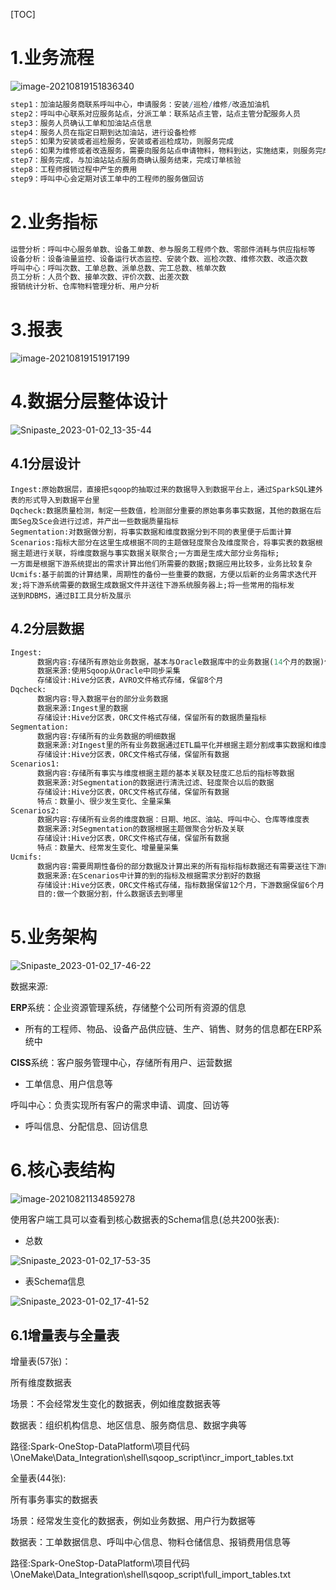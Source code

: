 [TOC]



# 1.业务流程

![image-20210819151836340](assets/image-20210819151836340.png)

```mathematica
step1：加油站服务商联系呼叫中心，申请服务：安装/巡检/维修/改造加油机
step2：呼叫中心联系对应服务站点，分派工单：联系站点主管，站点主管分配服务人员
step3：服务人员确认工单和加油站点信息
step4：服务人员在指定日期到达加油站，进行设备检修
step5：如果为安装或者巡检服务，安装或者巡检成功，则服务完成
step6：如果为维修或者改造服务，需要向服务站点申请物料，物料到达，实施结束，则服务完成
step7：服务完成，与加油站站点服务商确认服务结束，完成订单核验
step8：工程师报销过程中产生的费用
step9：呼叫中心会定期对该工单中的工程师的服务做回访
```

# 2.业务指标

```markdown
运营分析：呼叫中心服务单数、设备工单数、参与服务工程师个数、零部件消耗与供应指标等
设备分析：设备油量监控、设备运行状态监控、安装个数、巡检次数、维修次数、改造次数
呼叫中心：呼叫次数、工单总数、派单总数、完工总数、核单次数
员工分析：人员个数、接单次数、评价次数、出差次数
报销统计分析、仓库物料管理分析、用户分析
```

# 3.报表

![image-20210819151917199](assets/image-20210819151917199.png)

# 4.数据分层整体设计

![Snipaste_2023-01-02_13-35-44](assets/Snipaste_2023-01-02_13-35-44.png)

## **4.1分层设计**

```properties
Ingest:原始数据层，直接把sqoop的抽取过来的数据导入到数据平台上，通过SparkSQL建外表的形式导入到数据平台里
Dqcheck:数据质量检测，制定一些数值，检测部分重要的原始事务事实数据，其他的数据在后面Seg及Sce会进行过滤，并产出一些数据质量指标
Segmentation:对数据做分割，将事实数据和维度数据分到不同的表里便于后面计算
Scenarios:指标大部分在这里生成根据不同的主题做轻度聚合及维度聚合，将事实表的数据根据主题进行关联，将维度数据与事实数据关联聚合;一方面是生成大部分业务指标;             一方面是根据下游系统提出的需求计算出他们所需要的数据;数据应用比较多，业务比较复杂
Ucmifs:基于前面的计算结果，周期性的备份一些重要的数据，方便以后新的业务需求迭代开发;将下游系统需要的数据生成数据文件并送往下游系统服务器上;将一些常用的指标发        送到RDBMS，通过BI工具分析及展示
```

## **4.2分层数据**

```mathematica
Ingest:
      数据内容:存储所有原始业务数据，基本与Oracle数据库中的业务数据(14个月的数据)保持一致(通过建外表形式导入数据)
      数据来源:使用Sqoop从Oracle中同步采集
      存储设计:Hive分区表，AVRO文件格式存储，保留8个月
Dqcheck:
      数据内容:导入数据平台的部分业务数据
      数据来源:Ingest里的数据
      存储设计:Hive分区表，ORC文件格式存储，保留所有的数据质量指标
Segmentation:
      数据内容:存储所有的业务数据的明细数据
      数据来源:对Ingest里的所有业务数据通过ETL扁平化并根据主题分割成事实数据和维度数据
      存储设计:Hive分区表，ORC文件格式存储，保留所有数据
Scenarios1:
      数据内容:存储所有事实与维度根据主题的基本关联及轻度汇总后的指标等数据
      数据来源:对Segmentation的数据进行清洗过滤、轻度聚合以后的数据
      存储设计:Hive分区表，ORC文件格式存储，保留所有数据
      特点：数量小、很少发生变化、全量采集
Scenarios2:
      数据内容:存储所有业务的维度数据：日期、地区、油站、呼叫中心、仓库等维度表
      数据来源:对Segmentation的数据根据主题做聚合分析及关联
      存储设计:Hive分区表，ORC文件格式存储，保留所有数据
      特点：数量大、经常发生变化、增量量采集
Ucmifs:
      数据内容:需要周期性备份的部分数据及计算出来的所有指标指标数据还有需要送往下游的数据
      数据来源:在Scenarios中计算的到的指标及根据需求分割好的数据
      存储设计:Hive分区表，ORC文件格式存储，指标数据保留12个月，下游数据保留6个月
      目的:做一个数据分割，什么数据该去到哪里
```

# 5.业务架构

![Snipaste_2023-01-02_17-46-22](assets/Snipaste_2023-01-02_17-46-22.png)

数据来源:

**ERP**系统：企业资源管理系统，存储整个公司所有资源的信息

- 所有的工程师、物品、设备产品供应链、生产、销售、财务的信息都在ERP系统中

**CISS**系统：客户服务管理中心，存储所有用户、运营数据

- 工单信息、用户信息等

呼叫中心：负责实现所有客户的需求申请、调度、回访等

- 呼叫信息、分配信息、回访信息

# 6.核心表结构

![image-20210821134859278](assets/image-20210821134859278.png)

使用客户端工具可以查看到核心数据表的Schema信息(总共200张表):

- 总数

![Snipaste_2023-01-02_17-53-35](assets/Snipaste_2023-01-02_17-53-35.png)

- 表Schema信息

![Snipaste_2023-01-02_17-41-52](assets/Snipaste_2023-01-02_17-41-52.png)

## **6.1增量表与全量表**

增量表(57张)：

所有维度数据表

场景：不会经常发生变化的数据表，例如维度数据表等

数据表：组织机构信息、地区信息、服务商信息、数据字典等

路径:Spark-OneStop-DataPlatform\项目代码\OneMake\Data_Integration\shell\sqoop_script\incr_import_tables.txt

全量表(44张):

所有事务事实的数据表

场景：经常发生变化的数据表，例如业务数据、用户行为数据等

数据表：工单数据信息、呼叫中心信息、物料仓储信息、报销费用信息等

路径:Spark-OneStop-DataPlatform\项目代码\OneMake\Data_Integration\shell\sqoop_script\full_import_tables.txt